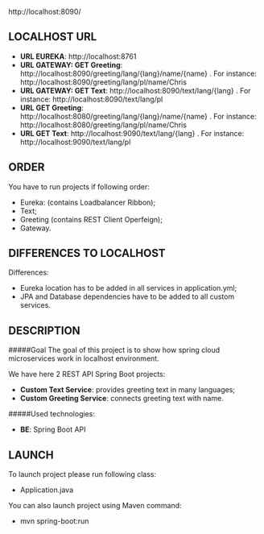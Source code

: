 http://localhost:8090/

LOCALHOST URL
-------------

* **URL EUREKA**: http://localhost:8761
* **URL GATEWAY: GET Greeting**: http://localhost:8090/greeting/lang/{lang}/name/{name} . For instance: http://localhost:8090/greeting/lang/pl/name/Chris 
* **URL GATEWAY: GET Text**: http://localhost:8090/text/lang/{lang} . For instance: http://localhost:8090/text/lang/pl
* **URL GET Greeting**: http://localhost:8080/greeting/lang/{lang}/name/{name} . For instance: http://localhost:8080/greeting/lang/pl/name/Chris 
* **URL GET Text**: http://localhost:9090/text/lang/{lang} . For instance: http://localhost:9090/text/lang/pl


ORDER
-----

You have to run projects if following order:
- Eureka: (contains Loadbalancer Ribbon);
- Text;
- Greeting (contains REST Client Operfeign);
- Gateway.


DIFFERENCES TO LOCALHOST
-----------------------

Differences:
- Eureka location has to be added in all services in application.yml;
- JPA and Database dependencies have to be added to all custom services.


DESCRIPTION
-----------

#####Goal
The goal of this project is to show how spring cloud microservices work in localhost environment.

We have here 2 REST API Spring Boot projects:
* **Custom Text Service**: provides greeting text in many languages;
* **Custom Greeting Service**: connects greeting text with name.

#####Used technologies:
* **BE**: Spring Boot API


LAUNCH
------

To launch project please run following class: 
* Application.java

You can also launch project using Maven command:
* mvn spring-boot:run
